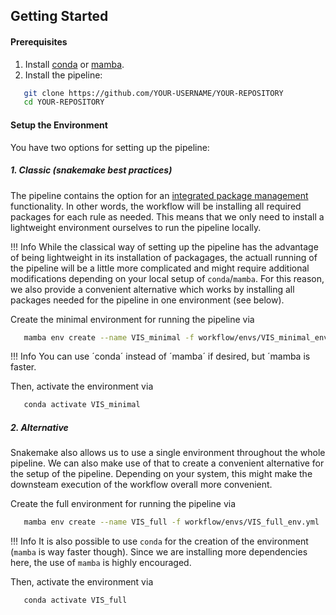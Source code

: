 ## Getting Started

#### Prerequisites
1. Install [conda](https://conda.io/projects/conda/en/latest/index.html) or [mamba](https://mamba.readthedocs.io/en/latest/).
2. Install the pipeline:
   
```bash
   git clone https://github.com/YOUR-USERNAME/YOUR-REPOSITORY
   cd YOUR-REPOSITORY
```

#### Setup the Environment

You have two options for setting up the pipeline:

##### 1. Classic (snakemake best practices)

The pipeline contains the option for an [integrated package management](https://snakemake.readthedocs.io/en/latest/snakefiles/deployment.html#integrated-package-management) functionality. 
In other words, the workflow will be installing all required packages for each rule as needed.
This means that we only need to install a lightweight environment ourselves to run the pipeline locally.

!!! Info While the classical way of setting up the pipeline has the advantage of being lightweight in its installation of packagages, the actuall running of the pipeline will be a little more complicated and might require additional modifications depending on your local setup of `conda`/`mamba`. For this reason, we also provide a convenient alternative which works by installing all packages needed for the pipeline in one environment (see below).

Create the minimal environment for running the pipeline via 

```bash 
   mamba env create --name VIS_minimal -f workflow/envs/VIS_minimal_env.yml
```

!!! Info You can use ´conda´ instead of ´mamba´ if desired, but ´mamba is faster. 

Then, activate the environment via 

```bash
   conda activate VIS_minimal
```
##### 2. Alternative

Snakemake also allows us to use a single environment throughout the whole pipeline. We can also make use of that to create a convenient alternative for the setup of the pipeline. Depending on your system, this might make the downsteam execution of the workflow overall more convenient. 

Create the full environment for running the pipeline via

```bash    
   mamba env create --name VIS_full -f workflow/envs/VIS_full_env.yml
```

!!! Info It is also possible to use `conda` for the creation of the environment (`mamba` is way faster though). Since we are installing more dependencies here, the use of `mamba` is highly encouraged.

Then, activate the environment via

```bash
   conda activate VIS_full 
```